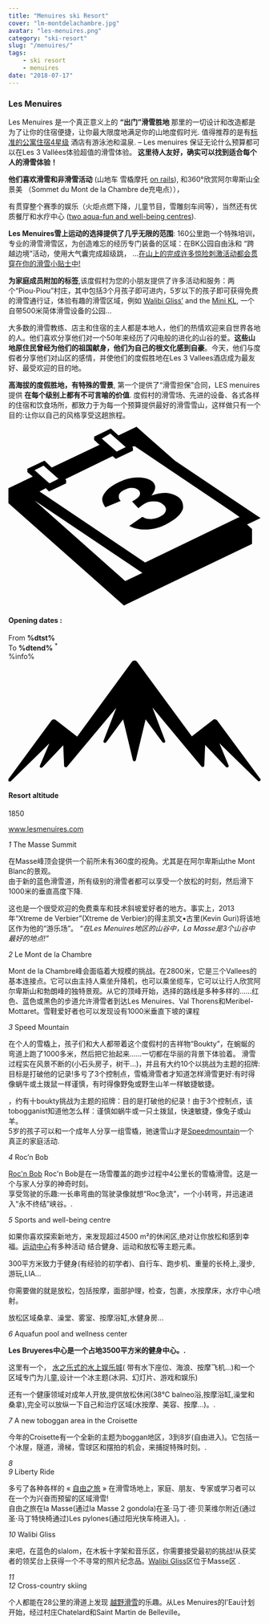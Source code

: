 ```yaml
---
title: "Menuires ski Resort"
cover: "lm-montdelachambre.jpg"
avatar: "les-menuires.png"
category: "ski-resort"
slug: "/menuires/"
tags:
    - ski resort
    - menuires
date: "2018-07-17"
---
```


<div class="edito-wrapper station">
<div class="banner-station">
<div class="banner-station-logo">
<imgtest data="les-menuires.png" directory="post" alt="Les Menuires"></imgtest>
</div>
</div>

<h3 class="main-title-1 h-margin-bottom-0">Les Menuires</h1>

<div class="rich-text">

<p>Les Menuires 是一个真正意义上的 <strong>“出门”滑雪胜地</strong> 那里的一切设计和改造都是为了让你的住宿便捷，让你最大限度地满足你的山地度假时光. 值得推荐的是有<a rel="nofollow" href="http://en.lesmenuires.com/winter/book">标准的公寓住宿4星级</a> 酒店有游泳池和温泉.
 – Les menuires 保证无论什么预算都可以在Les 3 Vallées体验超值的滑雪体验。<strong> 这里待人友好，确实可以找到适合每个人的滑雪体验！</strong></p>

<p><strong>他们喜欢滑雪和非滑雪活动</strong> (山地车 雪橇摩托
 <a rel="nofollow" href="http://en.lesmenuires.com/tourism/!/fiche/speed-mountain-386989">on rails</a>), 和360°欣赏阿尔卑斯山全景美 （Sommet du Mont de la Chambre de充电点）），
 
有贯穿整个赛季的娱乐（火炬点燃下降，儿童节目，雪雕刻车间等），当然还有优质餐厅和水疗中心 (<a rel="nofollow" href="http://en.lesmenuires.com/winter/activities/aquafun-and-wellness-centre">two aqua-fun and well-being centres</a>).</p>

<p><strong>Les Menuires雪上运动的选择提供了几乎无限的范围</strong>: 160公里跑一个特殊培训，专业的滑雪滑雪区，为创造难忘的经历专门装备的区域：在BK公园自由泳和 “跨越边境”活动，使用大气囊完成超级跳， …<a rel="nofollow" href="http://en.lesmenuires.com/winter/activities/mountain-and-exciting-activities">在山上的完成许多惊险刺激活动都会贯穿在你的滑雪小贴士中!</a></p>

<p><strong>为家庭成员附加的标签</strong>,该度假村为您的小朋友提供了许多活动和服务：两个“Piou-Piou”村庄，其中包括3个月孩子即可进内，5岁以下的孩子即可获得免费的滑雪通行证，体验有趣的滑雪区域，例如 <a rel="nofollow" href="http://en.lesmenuires.com/tourism/!/fiche/walibi-gliss-ski-area-les-menuires-saint-martin-211003">Walibi Gliss’</a> and the <a rel="nofollow" href="http://en.lesmenuires.com/tourism/!/fiche/mini-kl-386988">Mini KL</a>, 一个自带500米简体滑雪设备的公园…</p>

<p>
大多数的滑雪教练、店主和住宿的主人都是本地人，他们的热情欢迎来自世界各地的人。他们喜欢分享他们对一个50年来经历了闪电般的进化的山谷的爱。<strong>这些山地原住民曾经为他们的祖国献身，他们为自己的根文化感到自豪</strong>。今天，他们与度假者分享他们对山区的感情，并使他们的度假胜地在Les 3 Vallees酒店成为最友好、最受欢迎的目的地。</p>

<p><strong>高海拔的度假胜地，有特殊的雪景</strong>, 第一个提供了“滑雪担保”合同，LES menuires提供 <strong>在每个级别上都有不可言喻的价值</strong>. 度假村的滑雪场、先进的设备、各式各样的住宿和饮食场所，都致力于为每一个预算提供最好的滑雪雪山，这样做只有一个目的:让你以自己的风格享受这趟旅程。</p>
</div>

<div class="grid center">
<div class="col-6">
<i class="icon icon-date icon-55">
<svg xmlns="http://www.w3.org/2000/svg" viewBox="0 0 55.9 39.6"><path d="M37.6 15.5c-.7-.5-1.6-.8-2.6-.9-1.1 0-2.2.2-3.3.6 1.1-1.4 1.1-2.4.1-3.2-.7-.5-1.7-.8-3.1-.8-1.6 0-3.3.5-4.9 1.4-.9.5-1.7 1.1-2.2 1.7-.5.6-.8 1.2-.8 1.7s.2 1.1.7 1.8l3.4-1.4c-.4-.4-.5-.8-.4-1.3.1-.4.5-.8 1.1-1.1.6-.3 1.1-.5 1.7-.5.6 0 1 .1 1.4.4.4.3.6.7.4 1.2-.2.5-.8.9-1.7 1.4l1.4 1.5c.5-.4.9-.7 1.4-1 .6-.4 1.3-.5 2.1-.5s1.4.2 1.9.6c.6.4.8.9.7 1.4-.1.5-.5 1-1.2 1.3-.6.4-1.3.5-2 .6-.7 0-1.4-.1-2-.5l-2.9 2c1.1.6 2.5.9 4.1.8 1.6-.1 3.2-.6 4.7-1.5 1.6-.9 2.7-1.9 3.1-3.1.1-.9-.1-1.9-1.1-2.6z"></path><path d="M52.9 21.6l3-1.4-19-12.7L28.4 0l-4 1.9L22.7.4 19 2.2v.7L20.2 4 9.6 9 8 7.5 4.2 9.3v.7l1.2 1L0 13.6v3.3l25.6 22.6L54 25.9v-3.3l-1.1-1zM22.6 1.5l.9.8L26 4.5l-2 1-2.4-2.1-.9-.8 1.9-1.1zM7.8 8.6l.9.8 2.4 2.1-2 1-2.4-2.1-.9-.8 2-1zm18.1 25.5L5.8 16.3l23.9 16-3.8 1.8zM51.1 20L30.3 30 6.9 14.3l1.4-.7.7.7 3.8-1.8v-.7l-.2-.2 10.5-5.1.7.6 3.8-1.8v-.7l-.2-.2.6-.1 21.6 14.5 1.7 1.2h-.2z"></path></svg></i>
<h4 class="main-title-3 h-uppercase center h-fz-16">Opening dates :</h4>
   <div class="opening-dates">
                     From <strong>%dtst%</strong> <br/>
                     To <strong>%dtend%</strong> <sup className="blue">*</sup>
     </div>
     %info%
</div>
<div class="col-6">
<i class="icon icon-mountain icon-55">
<svg xmlns="http://www.w3.org/2000/svg" viewBox="0 0 85.1 40.7"><path d="M23.2 25.6L41.7.4c.2-.3.5-.4.9-.4.3 0 .6.1.8.4l18.5 25.1L69 20c.2-.2.5-.3.8-.2.3 0 .5.2.7.4L85 39.8c.2.2.1.5-.1.7-.2.2-.5.2-.7 0l-13-12.7 3.1 7.5c.1.2 0 .5-.2.6-.2.1-.5.1-.7-.1l-7-7.4-.3 6.9c0 .2-.1.4-.4.5-.2.1-.4 0-.6-.2L48.6 15.8 52.9 27c.1.2 0 .5-.2.6-.2.1-.5.1-.7-.1l-5.7-7.7L43 33.5c-.1.2-.3.4-.5.4s-.4-.2-.5-.4l-3.3-13.7-5.7 7.7c-.2.2-.4.3-.7.1-.2-.1-.3-.4-.2-.6l4.3-11.1-16.6 19.8c-.1.2-.4.2-.6.2-.2-.1-.3-.2-.4-.5l-.3-6.9-7 7.4c-.2.2-.5.2-.7.1-.2-.1-.3-.4-.2-.6l3.2-7.5-13 12.7c-.2.2-.5.2-.7 0-.2-.2-.2-.5-.1-.7l14.5-19.7c.2-.2.4-.4.7-.4.3 0 .6 0 .8.2l7.2 5.6z"></path></svg></i>
<h4 class="main-title-3 h-uppercase center h-fz-16">Resort altitude</h4>
1850
</div>
</div>

<a rel="nofollow" href="http://www.lesmenuires.com" class="btn btn-blue" target="_blank">www.lesmenuires.com</a>

<div class="poi-anchor-title" id="marker_44">
<em>1</em> The Masse Summit
</div>

<div class="o-actu fullWidth">
<div class="grid-noGutter-equalHeight_sm-1">
<div class="col">
<imgtest data="lm-lamasse.jpg" directory="post" alt="The Masse Summit"></imgtest>
</div>
<div class="col">
<div class="pl2 rich-text">
<p>
在Masse峰顶会提供一个前所未有360度的视角。尤其是在阿尔卑斯山the Mont Blanc的景观。<br/>
由于新的蓝色滑雪道，所有级别的滑雪者都可以享受一个放松的时刻，然后滑下1000米的垂直高度下降.</p>
</div>
</div>
</div>
</div>

<div class="o-actu fullWidth">
<div class="grid-noGutter-equalHeight-reverse_sm-1">
<div class="col">
<imgtest data="lm-pistes.jpg" directory="post" alt=""></imgtest>
</div>
<div class="col">
<div class="pl2 rich-text">
<p>这也是一个很受欢迎的免费乘车和技术斜坡爱好者的地方。事实上，2013年“Xtreme de Verbier”(Xtreme de Verbier)的得主凯文•古里(Kevin Guri)将该地区作为他的“游乐场”。 <em>“在Les Menuires地区的山谷中，La Masse是3个山谷中最好的地点!”</em></p>
</div>
</div>
</div>
</div>
<div class="poi-anchor-title" id="marker_45">
<em>2</em> Le Mont de la Chambre
</div>

<div class="o-actu fullWidth">
<div class="grid-noGutter-equalHeight_sm-1">
<div class="col">
<imgtest data="lm-montdelachambre.jpg" directory="post" alt="Le Mont de la Chambre"></imgtest>
</div>
<div class="col">
<div class="pl2 rich-text">
<p>Mont de la Chambre峰会面临着大规模的挑战。在2800米，它是三个Vallees的基本连接点。它可以由主持人乘坐升降机，也可以乘坐缆车，它可以让行人欣赏阿尔卑斯山和勃朗峰的独特景观。从它的顶峰开始，选择的路线是多种多样的……红色、蓝色或黑色的步道允许滑雪者到达Les Menuires、Val Thorens和Meribel-Mottaret。雪鞋爱好者也可以发现设有1000米垂直下坡的课程</p>
</div>
</div>
</div>
</div>

<div class="poi-anchor-title" id="marker_46">
<em>3</em> Speed Mountain
</div>

<div class="o-actu fullWidth">
<div class="grid-noGutter-equalHeight_sm-1">
<div class="col">
<imgtest data="lm-luge.jpg" directory="post" alt="Speed Mountain"></imgtest>
</div>
<div class="col">
<div class="pl2 rich-text">
<p> 在个人的雪橇上，孩子们和大人都带着这个度假村的吉祥物“Boukty”，在蜿蜒的弯道上跑了1000多米，然后把它抬起来……一切都在华丽的背景下体验着。
滑雪过程实在风景不断的(小石头房子，树干…)，并且有大约10个以挑战为主题的招牌:目标是打破他的记录!多亏了3个控制点，雪橇滑雪者才知道怎样滑雪更好:有时得像蜗牛或土拨鼠一样谨慎，有时得像野兔或野生山羊一样敏捷敏捷。

，约有十boukty挑战为主题的招牌：目的是打破他的纪录！由于3个控制点，该tobogganist知道他怎么样：谨慎如蜗牛或一只土拨鼠，快速敏捷，像兔子或山羊。<br/> 5岁的孩子可以和一个成年人分享一组雪橇，驰速雪山才是<a rel="nofollow" href="http://en.lesmenuires.com/tourism/!/fiche/speed-mountain-386989">Speedmountain</a>一个真正的家庭活动.</p>
</div>
</div>
</div>
</div>

<div class="poi-anchor-title" id="marker_47">
<em>4</em> Roc’n Bob
</div>

<div class="o-actu fullWidth">
<div class="grid-noGutter-equalHeight_sm-1">
<div class="col">
<imgtest data="lm-rnb.jpg" directory="post" alt="Roc’n Bob"></imgtest>
</div>
<div class="col">
<div class="pl2 rich-text">
<p><a rel="nofollow" href="http://en.lesmenuires.com/tourism/!/fiche/roc-n-bob-toboggan-run-210982">Roc'n Bob</a> Roc'n Bob是在一场雪覆盖的跑步过程中4公里长的雪橇滑雪。这是一个与家人分享的神奇时刻。<br/>
享受驾驶的乐趣:一长串弯曲的驾驶录像就想“Roc急流”，一个小转弯，并迅速进入“永不终结”峡谷。.</p>
</div>
</div>
</div>
</div>

<div class="poi-anchor-title" id="marker_48">
<em>5</em> Sports and well-being centre
</div>

<div class="o-actu fullWidth">
<div class="grid-noGutter-equalHeight_sm-1">
<div class="col">
<imgtest data="lm-centre.jpg" directory="post" alt="Sports and well-being centre"></imgtest>
</div>
<div class="col">
<div class="pl2 rich-text">
<p>如果你喜欢探索新地方，来发现超过4500 m²的休闲区,绝对让你放松和感到幸福。<a rel="nofollow" href="http://en.lesmenuires.com/winter/activities/sports-and-well-being-centre">运动中心</a>有多种活动 结合健身、运动和放松等主题元素。</p>
</div>
</div>
</div>
</div>

<div class="o-actu fullWidth">
<div class="grid-noGutter-equalHeight-reverse_sm-1">
<div class="col">
<imgtest data="lm-fitness.jpg" directory="post" alt=""></imgtest>
</div>
<div class="col">
<div class="pl2 rich-text">
<p>300平方米致力于健身(有经验的初学者)、自行车、跑步机、重量的长椅上,漫步,游玩,LIA…</p>
<p>你需要做的就是放松，包括按摩，面部护理，检查，包裹，水按摩床，水疗中心喷射。</p>
<p>放松区域桑拿、澡堂、雾室、按摩浴缸,水健身房…</p>
</div>
</div>
</div>
</div>
<div class="poi-anchor-title" id="marker_49">
<em>6</em> Aquafun pool and wellness center
</div>

<div class="o-actu fullWidth">
<div class="grid-noGutter-equalHeight_sm-1">
<div class="col">
<imgtest data="lm-brue-res.jpg" directory="post" alt="Aquafun pool and wellness center"></imgtest>
</div>
<div class="col">
<div class="pl2 rich-text">
<p><strong>Les Bruyeres中心是一个占地3500平方米的健身中心。.</strong></p>

<p>这里有一个， <a rel="nofollow" href="http://en.lesmenuires.com/winter/activities/aquafun-and-wellness-centre">水之乐式的水上娱乐城</a>( 带有水下座位、海浪、按摩飞机…)和一个区域专门为儿童,设计一个冰主题(冰洞、幻灯片、游戏和娱乐)</p>

<p>还有一个健康领域对成年人开放,提供放松休闲(38°C balneo浴,按摩浴缸,澡堂和桑拿),完全可以放纵一下自己和治疗区域(水按摩、美容、按摩…)。.</p>
</div>
</div>
</div>
</div>

<div class="poi-anchor-title" id="marker_50">
<em>7</em> A new toboggan area in the Croisette
</div>

<div class="rich-text">
<p>今年的Croisette有一个全新的主题为boggan地区，3到8岁(自由进入)。它包括一个冰屋，隧道，滑梯，雪球区和摆拍的机会，来捕捉特殊时刻。.</p>
</div>

<div class="poi-anchor-title" id="marker_51">
<em>8</em> 
</div>

<div class="o-actu fullWidth">
<div class="grid-noGutter-equalHeight_sm-1">
<div class="col">
<imgtest data="lm-lac.jpg" directory="post" alt=""></imgtest>
</div>
</div>
</div>

<div class="rich-text">

</div>
<div class="poi-anchor-title" id="marker_52">
<em>9</em> Liberty Ride
</div>

<div class="o-actu fullWidth">
<div class="grid-noGutter-equalHeight_sm-1">
<div class="col">
<imgtest data="libertyride.jpg" directory="post" alt="Liberty Ride"></imgtest>
</div>
<div class="col">
<div class="pl2 rich-text">
<p>多亏了各种各样的 « <a rel="nofollow" href="http://en.lesmenuires.com/tourism/!/fiche/liberty-ride-386981">自由之旅</a> » 在滑雪场地上，家庭、朋友、专家或学习者可以在一个为兴奋而预留的区域滑雪!<br/>
自由之旅在la Masse(通过la Masse 2 gondola)在圣·马丁·德·贝莱维尔附近(通过圣·马丁特快椅通过)Les pylones(通过阳光快车椅进入)。.</p>
</div>
</div>
</div>
</div>

<div class="poi-anchor-title" id="marker_53">
<em>10</em> Walibi Gliss
</div>

<div class="o-actu fullWidth">
<div class="grid-noGutter-equalHeight_sm-1">
<div class="col">
<imgtest data="lm-walibi-gliss.jpg" directory="post" alt="Walibi Gliss"></imgtest>
</div>
<div class="col">
<div class="pl2 rich-text">
<p>来吧，在蓝色的slalom，在木板十字架和音乐区，你需要接受最初的挑战!从获奖者的领奖台上获得一个不寻常的照片纪念品。<a rel="nofollow" href="http://en.lesmenuires.com/tourism/!/fiche/walibi-gliss-ski-area-les-menuires-saint-martin-211003">Walibi Gliss</a>区位于Masse区 .</p>
</div>
</div>
</div>
</div>
<div class="poi-anchor-title" id="marker_54">
<em>11</em> 
</div>

<div class="o-actu fullWidth">
<div class="grid-noGutter-equalHeight_sm-1">
<div class="col">
<imgtest data="lm-fatbike.jpg" directory="post" alt=""></imgtest>
</div>
</div>
</div>

<div class="poi-anchor-title" id="marker_55">
<em>12</em> Cross-country skiing
</div>

<div class="o-actu fullWidth">
<div class="grid-noGutter-equalHeight_sm-1">
<div class="col">
<imgtest data="lm-skidefond.jpg" directory="post" alt="Cross-country skiing"></imgtest>
</div>
<div class="col">
<div class="pl2 rich-text">
<p>个人都能在28公里的滑道上发现 <a rel="nofollow" href="http://en.lesmenuires.com/tourism/!/fiche/cross-country-skiing-les-menuires-saint-martin-de-belleville-91422">越野滑雪</a>的乐趣。从Les Menuires的l'Eau计划开始，经过村庄Chatelard和Saint Martin de Belleville。</p>
</div>
</div>
</div>
</div>
</div></div>
